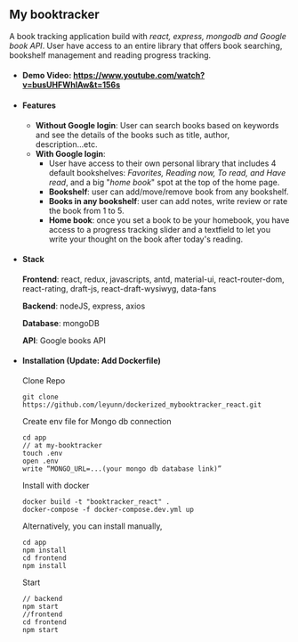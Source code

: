 ## My booktracker

A book tracking application build with *react, express,  mongodb and Google book API*. User have access to an entire library that offers book searching, bookshelf management and reading progress tracking.

- #### Demo Video: https://www.youtube.com/watch?v=busUHFWhIAw&t=156s 

- #### Features

  - **Without Google login**: User can search books based on keywords and see the details of the books such as title, author, description...etc.
  - **With Google login**: 
    - User have access to their own personal library that includes 4 default bookshelves: *Favorites, Reading now, To read, and Have read*, and a big "*home book*" spot at the top of the home page.
    - **Bookshelf**: user can add/move/remove book from any bookshelf.
    - **Books in any bookshelf**: user can add notes, write review or rate the book from 1 to 5.
    - **Home book**: once you set a book to be your homebook, you have access to a progress tracking slider and a textfield to let you write your thought on the book after today's reading.

- #### Stack

  **Frontend**: react, redux,  javascripts, antd, material-ui, react-router-dom, react-rating, draft-js, react-draft-wysiwyg, data-fans

  **Backend**: nodeJS, express, axios

  **Database**: mongoDB

  **API**: Google books API

  

- #### Installation (Update: Add Dockerfile)

  Clone Repo

  ```
  git clone https://github.com/leyunn/dockerized_mybooktracker_react.git
  ```
  
  Create env file for Mongo db connection
  
  ```
  cd app 
  // at my-booktracker
  touch .env
  open .env
  write “MONGO_URL=...(your mongo db database link)”
  ```
  
  Install with docker 
  
  ```
  docker build -t "booktracker_react" .
  docker-compose -f docker-compose.dev.yml up
  ```
  
  Alternatively, you can install manually,
  
  ```
  cd app
  npm install
  cd frontend
  npm install
  ```
  
  Start 
  
  ```
  // backend
  npm start
  //frontend
  cd frontend
  npm start
  ```
  
  
  
